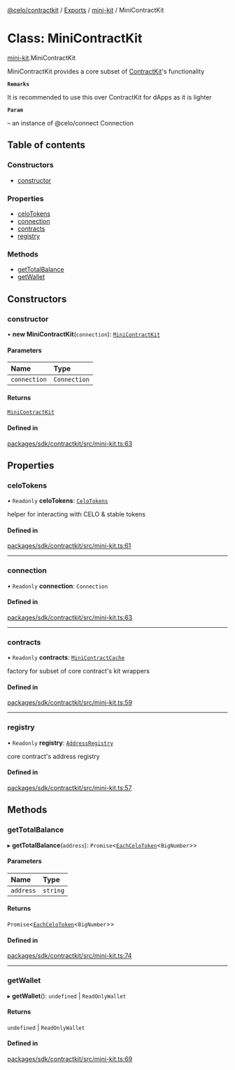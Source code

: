 [@celo/contractkit](../README.md) / [Exports](../modules.md) / [mini-kit](../modules/mini_kit.md) / MiniContractKit

# Class: MiniContractKit

[mini-kit](../modules/mini_kit.md).MiniContractKit

MiniContractKit provides a core subset of [ContractKit](../modules/mini_kit.md#contractkit)'s functionality

**`Remarks`**

It is recommended to use this over ContractKit for dApps as it is lighter

**`Param`**

– an instance of @celo/connect Connection

## Table of contents

### Constructors

- [constructor](mini_kit.MiniContractKit.md#constructor)

### Properties

- [celoTokens](mini_kit.MiniContractKit.md#celotokens)
- [connection](mini_kit.MiniContractKit.md#connection)
- [contracts](mini_kit.MiniContractKit.md#contracts)
- [registry](mini_kit.MiniContractKit.md#registry)

### Methods

- [getTotalBalance](mini_kit.MiniContractKit.md#gettotalbalance)
- [getWallet](mini_kit.MiniContractKit.md#getwallet)

## Constructors

### constructor

• **new MiniContractKit**(`connection`): [`MiniContractKit`](mini_kit.MiniContractKit.md)

#### Parameters

| Name | Type |
| :------ | :------ |
| `connection` | `Connection` |

#### Returns

[`MiniContractKit`](mini_kit.MiniContractKit.md)

#### Defined in

[packages/sdk/contractkit/src/mini-kit.ts:63](https://github.com/celo-org/developer-tooling/blob/master/packages/sdk/contractkit/src/mini-kit.ts#L63)

## Properties

### celoTokens

• `Readonly` **celoTokens**: [`CeloTokens`](celo_tokens.CeloTokens.md)

helper for interacting with CELO & stable tokens

#### Defined in

[packages/sdk/contractkit/src/mini-kit.ts:61](https://github.com/celo-org/developer-tooling/blob/master/packages/sdk/contractkit/src/mini-kit.ts#L61)

___

### connection

• `Readonly` **connection**: `Connection`

#### Defined in

[packages/sdk/contractkit/src/mini-kit.ts:63](https://github.com/celo-org/developer-tooling/blob/master/packages/sdk/contractkit/src/mini-kit.ts#L63)

___

### contracts

• `Readonly` **contracts**: [`MiniContractCache`](mini_contract_cache.MiniContractCache.md)

factory for subset of core contract's kit wrappers

#### Defined in

[packages/sdk/contractkit/src/mini-kit.ts:59](https://github.com/celo-org/developer-tooling/blob/master/packages/sdk/contractkit/src/mini-kit.ts#L59)

___

### registry

• `Readonly` **registry**: [`AddressRegistry`](address_registry.AddressRegistry.md)

core contract's address registry

#### Defined in

[packages/sdk/contractkit/src/mini-kit.ts:57](https://github.com/celo-org/developer-tooling/blob/master/packages/sdk/contractkit/src/mini-kit.ts#L57)

## Methods

### getTotalBalance

▸ **getTotalBalance**(`address`): `Promise`\<[`EachCeloToken`](../modules/celo_tokens.md#eachcelotoken)\<`BigNumber`\>\>

#### Parameters

| Name | Type |
| :------ | :------ |
| `address` | `string` |

#### Returns

`Promise`\<[`EachCeloToken`](../modules/celo_tokens.md#eachcelotoken)\<`BigNumber`\>\>

#### Defined in

[packages/sdk/contractkit/src/mini-kit.ts:74](https://github.com/celo-org/developer-tooling/blob/master/packages/sdk/contractkit/src/mini-kit.ts#L74)

___

### getWallet

▸ **getWallet**(): `undefined` \| `ReadOnlyWallet`

#### Returns

`undefined` \| `ReadOnlyWallet`

#### Defined in

[packages/sdk/contractkit/src/mini-kit.ts:69](https://github.com/celo-org/developer-tooling/blob/master/packages/sdk/contractkit/src/mini-kit.ts#L69)
